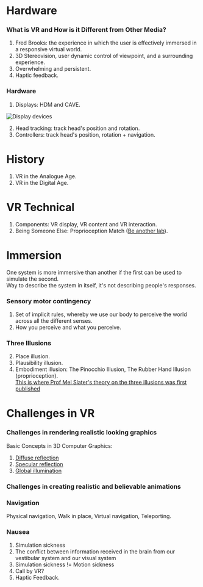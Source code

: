 # Hardware
### What is VR and How is it Different from Other Media?
1. Fred Brooks: the experience in which the user is effectively immersed in a responsive virtual world.
2. 3D Stereovision, user dynamic control of viewpoint, and a surrounding experience.
3. Overwhelming and persistent.
4. Haptic feedback.

### Hardware
1. Displays: HDM and CAVE.

![Display devices](https://slidetodoc.com/presentation_image/63adee7aaa9fdd9056a3903de21fde66/image-22.jpg)

2. Head tracking: track head's position and rotation.
3. Controllers: track head's position, rotation + navigation.

# History
1. VR in the Analogue Age.
2. VR in the Digital Age.

# VR Technical
1. Components: VR display, VR content and VR interaction.
2. Being Someone Else: Proprioception Match ([Be another lab](http://beanotherlab.org/home/work/tmtba/)).

# Immersion
One system is more immersive than another if the first can be used to simulate the second.  
Way to describe the system in itself, it's not describing people's responses.
### Sensory motor contingency
1. Set of implicit rules, whereby we use our body to perceive the world across all the different senses.
2. How you perceive and what you perceive.
### Three Illusions
2. Place illusion.
1. Plausibility illusion.
3. Embodiment illusion: The Pinocchio Illusion, The Rubber Hand Illusion (proprioception).  
[This is where Prof Mel Slater's theory on the three illusions was first published](https://www.ncbi.nlm.nih.gov/pmc/articles/PMC2781884/)

# Challenges in VR
### Challenges in rendering realistic looking graphics
Basic Concepts in 3D Computer Graphics:  
1. [Diffuse reflection](https://en.wikipedia.org/wiki/Diffuse_reflection)
2. [Specular reflection](https://en.wikipedia.org/wiki/Specular_reflection)
3. [Global illumination](https://docs.unity3d.com/Manual/GIIntro.html)

### Challenges in creating realistic and believable animations

### Navigation
Physical navigation, Walk in place, Virtual navigation, Teleporting.

### Nausea
1. Simulation sickness
2. The conflict between information received in the brain from our vestibular system and our visual system
3. Simulation sickness != Motion sickness
4. Call by VR?
5. Haptic Feedback.